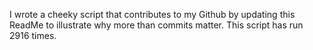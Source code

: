 I wrote a cheeky script that contributes to my Github by updating this ReadMe to illustrate why more than commits matter. This script has run 2916 times.